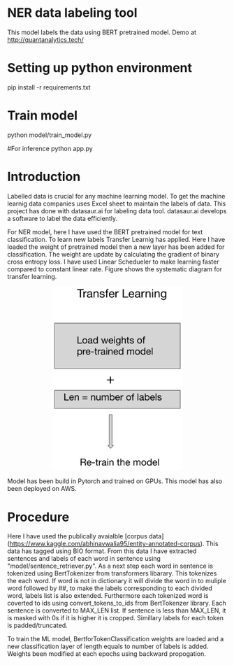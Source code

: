 # NER data labeling tool
This model labels the data using BERT pretrained model.
Demo at http://quantanalytics.tech/
# Setting up python environment 

pip install -r requirements.txt

# Train model 
python model/train_model.py

#For inference
python app.py


# Introduction

Labelled data is crucial for any machine learning model. To get the machine learnig data companies uses Excel sheet to maintain the labels of data. This project has done with datasaur.ai for labeling data tool. datasaur.ai develops a software to label the data efficiently. 

For NER model, here I have used the BERT pretrained model for text classification.  To learn new labels Transfer Learnig has applied. Here I have loaded the weight of pretrained model then a new layer has been added for classification. The weight are update by calculating the gradient of binary cross entropy loss. I have used Linear Schedueler to make learning faster compared to constant linear rate. Figure shows the systematic diagram for transfer learning. 
<p align="center">
<img src="TL.png" width="300">
</p>

Model has been build in Pytorch and trained on GPUs. This model has also been deployed on AWS.

 
# Procedure

Here I have used the publically avaialble [corpus data] (https://www.kaggle.com/abhinavwalia95/entity-annotated-corpus). This data has tagged using BIO format. From this data I have extracted sentences and labels of each word in sentence using "model/sentence_retriever.py". As a next step each word in sentence is tokenized using BertTokenizer from transformers libarary. This tokenizes the each word. If word is not in dictionary it will divide the word in to muliple word followed by ##, to make the labels corresponding to each divided word, labels list is also extended. 
Furthermore each tokenized word is coverted to ids using convert_tokens_to_ids from BertTokenzer library. Each sentence is converted to MAX_LEN list. If sentence is less than MAX_LEN, it is masked with 0s if it is higher it is cropped. Simillary labels for each token is padded/truncated. 

To train the ML model, BertforTokenClassification weights are loaded and a new classification layer of length equals to number of labels is added. Weights been modified at each epochs using backward propogation.  
